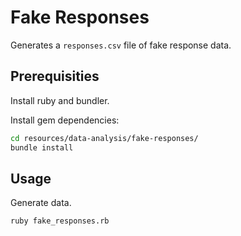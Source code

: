 # Fake Responses

Generates a `responses.csv` file of fake response data.

## Prerequisities

Install ruby and bundler.

Install gem dependencies:

```` sh
cd resources/data-analysis/fake-responses/
bundle install
````

## Usage

Generate data.

```` sh
ruby fake_responses.rb
````
